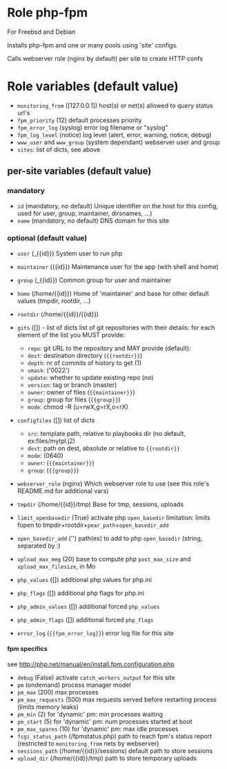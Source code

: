 # Role php-fpm

For Freebsd and Debian

Installs php-fpm and one or many pools using 'site' configs.

Calls webserver role (nginx by default) per site to create HTTP confs

# Role variables (default value)

* `monitoring_from` ([127.0.0.1])
  host(s) or net(s) allowed to query status url's
* `fpm_priority` (12)
  default processes priority
* `fpm_error_log` (syslog)
  error log filename or "syslog"
* `fpm_log_level` (notice)
  log level (alert, error, warning, notice, debug)
* `www_user` and `www_group` (system dependant)
  webserver user and group
* `sites`: list of dicts, see above

## per-site variables (default value)

### mandatory

* `id` (mandatory, no default)
  Unique identifier on the host for this config, used for user, group, maintainer, dirsnames, …)
* `name` (mandatory, no default)
  DNS domain for this site

### optional (default value)

* `user` (_{{id}})
System user to run php
* `maintainer` ({{id}})
Maintenance user for the app (with shell and home)

* `group` (_{{id}})
  Common group for user and maintainer

* `home` (/home/{{id}})
  Home of 'maintainer' and base for other default values (tmpdir, rootdir, ...)
* `rootdir` (/home/{{id}}/{{id}})
* `gits` ([]) - list of dicts
  list of git repositories with their details: for each element of the list you MUST provide:
  * `repo`: git URL to the repository
  and MAY provide (default):
  * `dest`: destination directory (`{{rootdir}}`)
  * `depth`: nr of commits of history to get (1)
  * `umask`: ('0022')
  * `update`: whether to update existing repo (no)
  * `version`: tag or branch (master)
  * `owner`: owner of files (`{{maintainer}}`)
  * `group`: group for files (`{{group}}`)
  * `mode`: chmod -R (u=rwX,g=rX,o=rX)
* `configfiles` ([]) list of dicts
  * `src`: template path, relative to playbooks dir (no default, ex:files/mytpl.j2)
  * `dest`: path on dest, absolute or relative to `{{rootdir}}`
  * `mode`: (0640)
  * `owner`: (`{{maintainer}}`)
  * `group`: (`{{group}}`)
* `webserver_role` (nginx)
  Which webserver role to use (see this role's README.md for additional vars)
* `tmpdir` (/home/{{id}}/tmp)
  Base for tmp, sessions, uploads
* `limit_openbasedir` (True)
  activate php `open_basedir` limitation: limits fopen to tmpdir+rootdir+`pear_path`+`open_basedir_add`
* `open_basedir_add` ('')
  path(es) to add to php `open_basedir` (string, separated by :)
* `upload_max_meg` (20)
  base to compute php `post_max_size` and `upload_max_filesize`, in Mo
* `php_values` ([])
  additional php values for php.ini
* `php_flags` ([])
  additional php flags for php.ini
* `php_admin_values` ([])
  additional forced `php_values`
* `php_admin_flags` ([])
  additional forced `php_flags`
* `error_log` (`{{fpm_error_log}}`)
  error log file for this site

#### fpm specifics
see http://php.net/manual/en/install.fpm.configuration.php

* `debug` (False)
  activate `catch_workers_output` for this site
* `pm` (ondemand)
  process manager model
* `pm_max` (200)
  max processes
* `pm_max_requests` (500)
  max requests served before restarting process (limits memory leaks)
* `pm_min` (2)
  for 'dynamic' pm: min processes waiting
* `pm_start` (5)
  for 'dynamic' pm: num processes started at boot
* `pm_max_spares` (10)
  for 'dynamic' pm: max idle processes
* `fcgi_status_path` (/fpmstatus.php)
  path to reach fpm's status report
  (restricted to `monitoring_from` nets by webserver)
* `sessions_path` (/home/{{id}}/sessions)
  default path to store sessions
* `upload_dir` (/home/{{id}}/tmp)
  path to store temporary uploads
